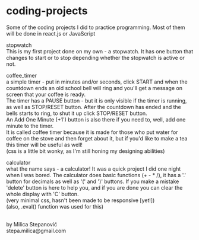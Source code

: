 # coding-projects
Some of the coding projects I did to practice programming. Most of them will be done in react.js or JavaScript <br>

stopwatch <br>
  This is my first project done on my own - a stopwatch. It has one button that changes to start or to stop depending whether the stopwatch is active or not. 

coffee_timer <br>
 a simple timer - put in minutes and/or seconds, click START and when the countdown ends an old school bell will ring and you'll get a message on screen that your coffee is ready. <br>
The timer has a PAUSE button - but it is only visible if the timer is running, as well as STOP/RESET button. After the countdown has ended and the bells starts to ring, to shut it up click STOP/RESET button. <br>
An Add One Minute (+1') button is also there if you need to, well, add one minute to the timer. <br>
 It is called coffee timer because it is made for those who put water for coffee on the stove and then forget about it, but if you'd like to make a tea this timer will be useful as well!
<br> (css is a little bit wonky, as I'm still honing my designing abilities) <br>

calculator <br>
 what the name says - a calculator! It was a quick project I did one night when I was bored. The calculator does basic functions (+ - * /), it has a '.' button for decimals as well as '(' and ')' buttons. If you make a mistake 'delete' button is here to help you, and if you are done you can clear the whole display with 'C' button.  <br>
(very minimal css, hasn't been made to be responsive [yet!]) 
<br>(also, .eval() function was used for this)

<br>
by Milica Stepanović <br>
stepa.milica@gmail.com
